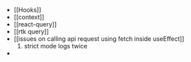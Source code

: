 -  [[Hooks]]
-  [[context]]
-  [[react-query]]
-  [[rtk query]]
-  [[issues on calling api request using fetch inside useEffect]]
	1. strict mode logs twice
- 